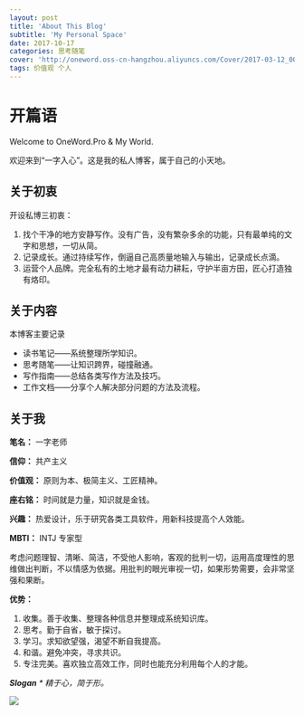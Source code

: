 ```yaml
---
layout: post
title: 'About This Blog'
subtitle: 'My Personal Space'
date: 2017-10-17
categories: 思考随笔
cover: 'http://oneword.oss-cn-hangzhou.aliyuncs.com/Cover/2017-03-12_00-22-29.jpg?Expires=1508174264&OSSAccessKeyId=TMP.AQE3CaNABcYfh_s878mqbBJMvMANec251BrvJHhWdzvflwbYL4dl7brJ0hl4MC4CFQDOMT1TLIFrsyBflXPzXLcJtGbEGwIVAOR9PGYHSWoUSeqFslBGxaYS8r-6&Signature=8sxoEorD58OirJEcczkYduhxzuE%3D'
tags: 价值观 个人 
---
```


# 开篇语


Welcome to OneWord.Pro & My World.

欢迎来到“一字入心”。这是我的私人博客，属于自己的小天地。

## 关于初衷
开设私博三初衷：
1. 找个干净的地方安静写作。没有广告，没有繁杂多余的功能，只有最单纯的文字和思想，一切从简。
2. 记录成长。通过持续写作，倒逼自己高质量地输入与输出，记录成长点滴。
3. 运营个人品牌。完全私有的土地才最有动力耕耘，守护半亩方田，匠心打造独有烙印。

## 关于内容
本博客主要记录
- 读书笔记——系统整理所学知识。
- 思考随笔——让知识跨界，碰撞融通。
- 写作指南——总结各类写作方法及技巧。
- 工作文档——分享个人解决部分问题的方法及流程。

## 关于我
**笔名：** 一字老师

**信仰：** 共产主义

**价值观：** 原则为本、极简主义、工匠精神。

**座右铭：** 时间就是力量，知识就是金钱。

**兴趣：** 热爱设计，乐于研究各类工具软件，用新科技提高个人效能。

**MBTI：** INTJ 专家型

考虑问题理智、清晰、简洁，不受他人影响，客观的批判一切，运用高度理性的思维做出判断，不以情感为依据。用批判的眼光审视一切，如果形势需要，会非常坚强和果断。

**优势：**
1. 收集。善于收集、整理各种信息并整理成系统知识库。
2. 思考。勤于自省，敏于探讨。
3. 学习。求知欲望强，渴望不断自我提高。
4. 和谐。避免冲突，寻求共识。
5. 专注完美。喜欢独立高效工作，同时也能充分利用每个人的才能。


***Slogan** * 精于心，简于形。*

![](http://oneword.oss-cn-hangzhou.aliyuncs.com/TIMEING.png?x-oss-process=style/sise&Expires=1508175015&OSSAccessKeyId=TMP.AQE3CaNABcYfh_s878mqbBJMvMANec251BrvJHhWdzvflwbYL4dl7brJ0hl4MC4CFQDOMT1TLIFrsyBflXPzXLcJtGbEGwIVAOR9PGYHSWoUSeqFslBGxaYS8r-6&Signature=VBvXgR78gM6IeLTPqbhI0IcoAcI%3D)
